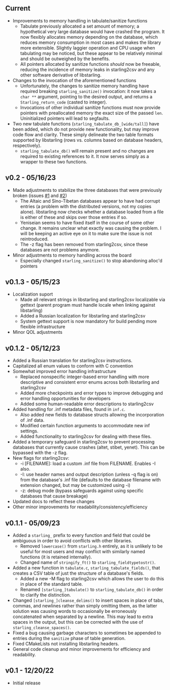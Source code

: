 ## Current
* Improvements to memory handling in tabulate/sanitize functions
    - Tabulate previously allocated a set amount of memory; a hypothetical very large database would have crashed the program. It now flexibly allocates memory depending on the database, which reduces memory consumption in most cases and makes the library more extensible. Slightly laggier operation and CPU usage when tabulating may be noticed, but these appear to be relatively minimal and should be outweighed by the benefits. 
    - All pointers allocated by sanitize functions *should* now be freeable, reducing the incidence of memory leaks in starling2csv and any other software derivative of libstarling.
* Changes to the invocation of the aforementioned functions
    - Unfortunately, the changes to sanitize memory handling have required breaking `starling_sanitize()` invocation: it now takes a `char **` argument, pointing to the desired output, and returns a `Starling_return_code` (casted to integer).
    - Invocations of other individual sanitize functions must now provide pointers with preallocated memory the exact size of the passed `len`. Uninitialized pointers will lead to segfaults.
* Two new tabulate functions (`starling_tabulate_db_[wide/tall]`) have been added, which do not provide new functionality, but may improve code flow and clarity. These simply delineate the two table formats supported by libstarling (rows vs. columns based on database headers, respectively).
    - `starling_tabulate_db()` will remain present and no changes are required to existing references to it. It now serves simply as a wrapper to these two functions.

## v0.2 - 05/16/23
* Made adjustments to stabilize the three databases that were previously broken (issues [#1](https://github.com/chickazee4/starling/issues/1) and [#2](https://github.com/chickazee4/starling/issues/2))
    - The Altaic and Sino-Tibetan databases appear to have had corrupt entries (a problem with the distributed versions, not my copies alone). libstarling now checks whether a database loaded from a file is either of these and skips over those entries if so.
    - Yeniseian seems to have fixed itself in the course of some other change. It remains unclear what exactly was causing the problem. I will be keeping an active eye on it to make sure the issue is not reintroduced.
    - The -z flag has been removed from starling2csv, since these databases are not problems anymore.
* Minor adjustments to memory handling across the board
    - Especially changed `starling_sanitize()` to stop abandoning alloc'd pointers

## v0.1.3 - 05/15/23
* Localization suport
    - Made all relevant strings in libstarling and starling2csv localizable via gettext (parent program must handle locale when linking against libstarling)
    - Added a Russian localization for libstarling and starling2csv
    - System gettext support is now mandatory for build pending more flexible infrastructure
* Minor QOL adjustments

## v0.1.2 - 05/12/23
* Added a Russian translation for starling2csv instructions.
* Capitalized all enum values to conform with C convention
* Somewhat improved error handling infrastructure
    - Replaced nonspecific integer-based error handling with more descriptive and consistent error enums across both libstarling and starling2csv
    - Added more checkpoints and error types to improve debugging and error handling opportunities for developers
    - Added some human-readable error descriptions to starling2csv
* Added handling for .inf metadata files, found in `inf.c`.
    - Also added new fields to database structs allowing the incorporation of .inf data. 
    - Modified certain function arguments to accommodate new inf settings.
    - Added functionality to starling2csv for dealing with these files.
* Added a temporary safeguard in starling2csv to prevent processing databases that currently cause crashes (altet, stibet, yenet). This can be bypassed with the -z flag.
* New flags for starling2csv:
    - -i [FILENAME]: load a custom .inf file from FILENAME. Enables -I also.
    - -I: use header names and output description (unless -q flag is on) from the database's .inf file (defaults to the database filename with extension changed, but may be customized using -i)
    - -z: debug mode (bypass safeguards against using specific databases that cause breakage)
* Updated docs to reflect these changes
* Other minor improvements for readability/consistency/efficiency

## v0.1.1 - 05/09/23
* Added a `starling_` prefix to every function and field that could be ambiguous in order to avoid conflicts with other libraries.
    - Removed `lowercase()` from `starling.h` entirely, as it is unlikely to be useful for most users and may conflict with similarly named functions (it is retained internally).
    - Changed name of `stringify_ft()` to `starling_fieldtypetostr()`.
* Added a new function in `tabulate.c`, `starling_tabulate_fields()`, that creates a CSV table of just the structure of a database's fields.
    - Added a new -M flag to starling2csv which allows the user to do this in place of the standard table.
    - Renamed `[starling_]tabulate()` to `starling_tabulate_db()` in order to clarify the distinction.
* Changed `[starling_]cleanse_delims()` to insert spaces in place of tabs, commas, and newlines rather than simply omitting them, as the latter solution was causing words to occasionally be erroneously concatenated when separated by a newline. This may lead to extra spaces in the output, but this can be corrected with the use of `starling_cleanse_spaces()`.
* Fixed a bug causing garbage characters to sometimes be appended to entries during the `sanitize` phase of table generation.
* Fixed CMakeLists not installing libstarling headers.
* General code cleanup and minor improvements for efficiency and readability.

## v0.1 - 12/20/22
* Initial release

